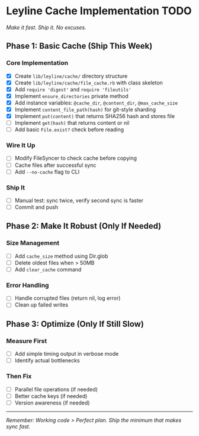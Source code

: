 # Leyline Cache Implementation TODO

*Make it fast. Ship it. No excuses.*

## Phase 1: Basic Cache (Ship This Week)

### Core Implementation
- [x] Create `lib/leyline/cache/` directory structure
- [x] Create `lib/leyline/cache/file_cache.rb` with class skeleton
- [x] Add `require 'digest'` and `require 'fileutils'`
- [x] Implement `ensure_directories` private method
- [x] Add instance variables: `@cache_dir`, `@content_dir`, `@max_cache_size`
- [x] Implement `content_file_path(hash)` for git-style sharding
- [x] Implement `put(content)` that returns SHA256 hash and stores file
- [ ] Implement `get(hash)` that returns content or nil
- [ ] Add basic `File.exist?` check before reading

### Wire It Up
- [ ] Modify FileSyncer to check cache before copying
- [ ] Cache files after successful sync
- [ ] Add `--no-cache` flag to CLI

### Ship It
- [ ] Manual test: sync twice, verify second sync is faster
- [ ] Commit and push

## Phase 2: Make It Robust (Only If Needed)

### Size Management
- [ ] Add `cache_size` method using Dir.glob
- [ ] Delete oldest files when > 50MB
- [ ] Add `clear_cache` command

### Error Handling
- [ ] Handle corrupted files (return nil, log error)
- [ ] Clean up failed writes

## Phase 3: Optimize (Only If Still Slow)

### Measure First
- [ ] Add simple timing output in verbose mode
- [ ] Identify actual bottlenecks

### Then Fix
- [ ] Parallel file operations (if needed)
- [ ] Better cache keys (if needed)
- [ ] Version awareness (if needed)

---

*Remember: Working code > Perfect plan. Ship the minimum that makes sync fast.*
